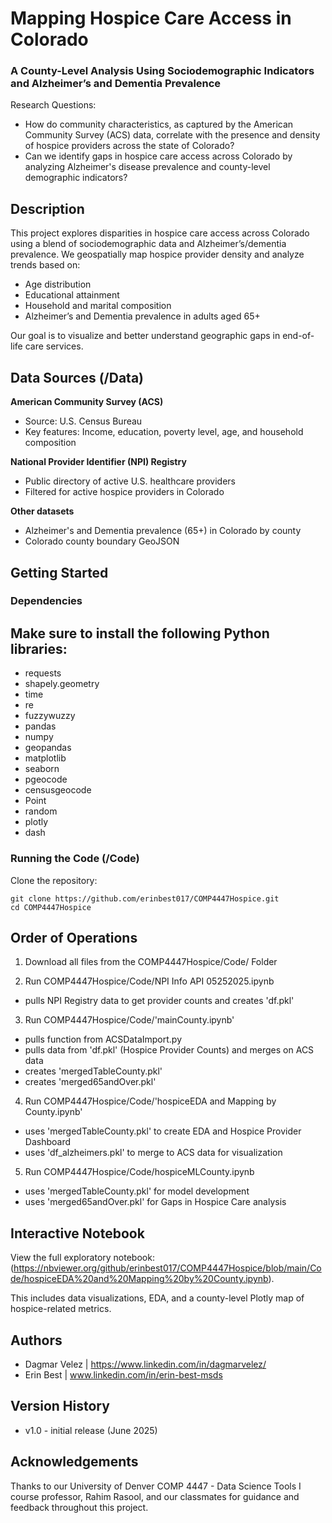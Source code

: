 # Mapping Hospice Care Access in Colorado
### A County-Level Analysis Using Sociodemographic Indicators and Alzheimer’s and Dementia Prevalence

Research Questions:
- How do community characteristics, as captured by the American Community Survey (ACS) data, correlate with the presence and density of hospice providers across the state of Colorado?
- Can we identify gaps in hospice care access across Colorado by analyzing Alzheimer's disease prevalence and county-level demographic indicators?

## Description

This project explores disparities in hospice care access across Colorado using a blend of sociodemographic data and Alzheimer’s/dementia prevalence. We geospatially map hospice provider density and analyze trends based on:
- Age distribution
- Educational attainment
- Household and marital composition
- Alzheimer’s and Dementia prevalence in adults aged 65+

Our goal is to visualize and better understand geographic gaps in end-of-life care services.

## Data Sources (/Data)
**American Community Survey (ACS)**
- Source: U.S. Census Bureau  
- Key features: Income, education, poverty level, age, and household composition

**National Provider Identifier (NPI) Registry**
- Public directory of active U.S. healthcare providers  
- Filtered for active hospice providers in Colorado

**Other datasets**
- Alzheimer's and Dementia prevalence (65+) in Colorado by county
- Colorado county boundary GeoJSON  

## Getting Started

### Dependencies

## Make sure to install the following Python libraries:
- requests
- shapely.geometry
- time
- re
- fuzzywuzzy
- pandas
- numpy
- geopandas
- matplotlib
- seaborn
- pgeocode
- censusgeocode
- Point
- random
- plotly
- dash

### Running the Code (/Code)
Clone the repository: 
```
git clone https://github.com/erinbest017/COMP4447Hospice.git
cd COMP4447Hospice
```

## Order of Operations

1) Download all files from the COMP4447Hospice/Code/ Folder
   
2) Run COMP4447Hospice/Code/NPI Info API 05252025.ipynb
- pulls NPI Registry data to get provider counts and creates 'df.pkl'
  
3) Run COMP4447Hospice/Code/'mainCounty.ipynb'
- pulls function from ACSDataImport.py
- pulls data from 'df.pkl' (Hospice Provider Counts) and merges on ACS data
- creates 'mergedTableCounty.pkl'
- creates 'merged65andOver.pkl'

4) Run COMP4447Hospice/Code/'hospiceEDA and Mapping by County.ipynb'
- uses 'mergedTableCounty.pkl' to create EDA and Hospice Provider Dashboard
- uses 'df_alzheimers.pkl' to merge to ACS data for visualization

5) Run COMP4447Hospice/Code/hospiceMLCounty.ipynb
- uses 'mergedTableCounty.pkl' for model development
- uses 'merged65andOver.pkl' for Gaps in Hospice Care analysis

## Interactive Notebook

View the full exploratory notebook: (https://nbviewer.org/github/erinbest017/COMP4447Hospice/blob/main/Code/hospiceEDA%20and%20Mapping%20by%20County.ipynb).

This includes data visualizations, EDA, and a county-level Plotly map of hospice-related metrics.

## Authors

- Dagmar Velez | https://www.linkedin.com/in/dagmarvelez/
- Erin Best    | www.linkedin.com/in/erin-best-msds

## Version History
- v1.0 - initial release (June 2025)

## Acknowledgements
Thanks to our University of Denver COMP 4447 - Data Science Tools I course professor, Rahim Rasool, and our classmates for guidance and feedback throughout this project.
